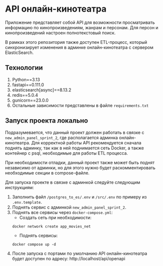# API онлайн-кинотеатра

Приложение представляет собой API для возможности просматривать информацию по кинопроизведениям,
жанрам и персонам. Для персон и кинопроизведений настроен полнотекстовый поиск.

В рамках этого репозитория также доступен ETL-процесс, который синхронизирует изменения
в админке онлайн-кинотеатра с сервером ElasticSearch.

## Технологии
1. Python==3.13
2. fastapi==0.111.0
3. elasticsearch[async]==8.13.2
4. redis==5.0.4
5. gunicorn==23.0.0
6. Остальные зависимости представлены в файле `requirements.txt`

## Запуск проекта локально

Подразумевается, что данный проект должен работать в связке с `new_admin_panel_sprint_2`,
где располагается админка онлайн-кинотеатра. Для корректной работы API рекомендуется сначала поднять админку,
так как в ней поднимается сеть Docker, а также контейнер с psql, необходимые для работы ETL процесса.

При необходимости отладки, данный проект также может быть поднят независимо от админки, но для этого нужно будет раскомментировать
необходимые секции в compose-файле.

Для запуска проекте в связке с админкой следуйте следующим инструкциям:

1. Заполнить файл `/postgres_to_es/.env` и `/src/.env` по примеру из `.env.template`.
2. Поднять сервис с админкой `new_admin_panel_sprint_2`.
3. Поднять все сервисы через `docker-compose.yml`:
    - Создать сеть при необходимости:
    ```
    docker network create app_movies_net
    ```
    - Поднять сервисы:
    ```
    docker compose up -d
    ```
4. После запуска с портами по умолчанию API онлайн-кинотеатра будет доступен по адресу: http://localhost/api/openapi
